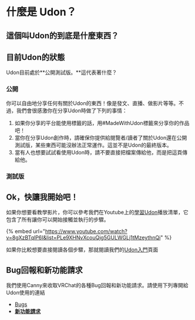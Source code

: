# 什麼是 Udon？

## 這個叫Udon的到底是什麼東西？ <a href="#whats-this-udon-thing-anyways" id="whats-this-udon-thing-anyways"></a>



## 目前Udon的狀態 <a href="#current-udon-status" id="current-udon-status"></a>

Udon目前處於**公開測試版。**這代表著什麼？

### 公開 <a href="#open" id="open"></a>

你可以自由地分享任何有關於Udon的東西！像是發文、直播、做影片等等。不過，我們會很感激你在分享Udon時做了下列的事情：

1. 如果你分享的平台能使用標籤的話，用#MadeWithUdon標籤來分享你的作品吧！
2. 當你在分享Udon創作時，請確保你提供給閱覽者/讀者了關於Udon還在公開測試版，某些東西可能沒辦法正常運作。這並不是Udon的最終版本。
3. 當有人也想要試試看使用Udon時，請不要直接把檔案傳給他，而是把這頁傳給他。



### 測試版 <a href="#alpha" id="alpha"></a>

## Ok，快讓我開始吧！ <a href="#okay-let-me-use-it" id="okay-let-me-use-it"></a>

&#x20;如果你想要看教學影片，你可以參考我們在Youtube上的[學習Udon](https://www.youtube.com/playlist?list=PLe9XHNvXcouQjg5GULWGLj1tMzeythnQi)播放清單，它包含了所有讓你可以開始接觸並執行的步驟。

{% embed url="https://www.youtube.com/watch?v=8gXzBTqlP6I&list=PLe9XHNvXcouQjg5GULWGLj1tMzeythnQi" %}

如果你比較想要直接閱讀各個步驟，那就閱讀我們的[Udon入門](https://docs.vrchat.com/v2021.3.2/docs/getting-started-with-udon)頁面

## Bug回報和新功能請求

我們使用Canny來收取VRChat的各種Bug回報和新功能請求。請使用下列專開給Udon使用的連結&#x20;

* [Bugs](https://feedback.vrchat.com/vrchat-udon-closed-alpha-bugs)
* [**新功能請求**](https://feedback.vrchat.com/vrchat-udon-closed-alpha-feedback)
